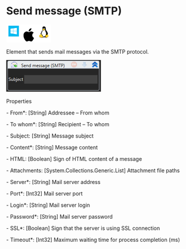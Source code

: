 # Send message (SMTP)

![](<../../../.gitbook/assets/image (100).png>)

Element that sends mail messages via the SMTP protocol.

![](<../../../.gitbook/assets/1 (81).png>)

Properties

&#x20;\- From\*: \[String] Addressee – From whom

&#x20;\- To whom\*: \[String] Recipient – To whom

&#x20;\- Subject: \[String] Message subject

&#x20;\- Content\*: \[String] Message content

&#x20;\- HTML: \[Boolean] Sign of HTML content of a message

&#x20;\- Attachments: \[System.Collections.Generic.List] Attachment file paths

&#x20;\- Server\*: \[String] Mail server address

&#x20;\- Port\*: \[Int32] Mail server port

&#x20;\- Login\*: \[String] Mail server login

&#x20;\- Password\*: \[String] Mail server password

&#x20;\- SSL\*: \[Boolean] Sign that the server is using SSL connection

&#x20;\- Timeout\*: \[Int32] Maximum waiting time for process completion (ms)

